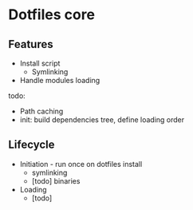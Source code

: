 Dotfiles core
===

Features
---

- Install script
  - Symlinking
- Handle modules loading

todo:
- Path caching
- init: build dependencies tree, define loading order

Lifecycle
---

- Initiation - run once on dotfiles install
  - symlinking
  - [todo] binaries
- Loading
  - [todo]
